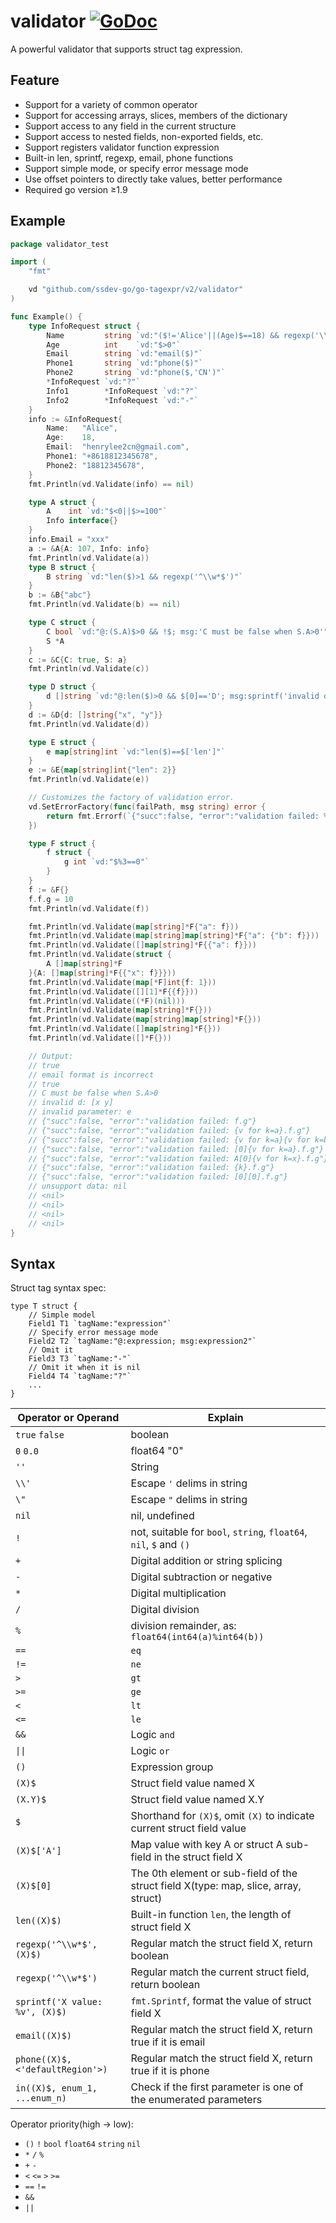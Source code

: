 # validator [![GoDoc](https://img.shields.io/badge/godoc-reference-blue.svg?style=flat-square)](http://godoc.org/github.com/ssdev-go/go-tagexpr/v2/validator)

A powerful validator that supports struct tag expression.

## Feature

- Support for a variety of common operator
- Support for accessing arrays, slices, members of the dictionary
- Support access to any field in the current structure
- Support access to nested fields, non-exported fields, etc.
- Support registers validator function expression
- Built-in len, sprintf, regexp, email, phone functions
- Support simple mode, or specify error message mode
- Use offset pointers to directly take values, better performance
- Required go version ≥1.9

## Example

```go
package validator_test

import (
	"fmt"

	vd "github.com/ssdev-go/go-tagexpr/v2/validator"
)

func Example() {
	type InfoRequest struct {
		Name         string `vd:"($!='Alice'||(Age)$==18) && regexp('\\w')"`
		Age          int    `vd:"$>0"`
		Email        string `vd:"email($)"`
		Phone1       string `vd:"phone($)"`
		Phone2       string `vd:"phone($,'CN')"`
		*InfoRequest `vd:"?"`
		Info1        *InfoRequest `vd:"?"`
		Info2        *InfoRequest `vd:"-"`
	}
	info := &InfoRequest{
		Name:   "Alice",
		Age:    18,
		Email:  "henrylee2cn@gmail.com",
		Phone1: "+8618812345678",
		Phone2: "18812345678",
	}
	fmt.Println(vd.Validate(info) == nil)

	type A struct {
		A    int `vd:"$<0||$>=100"`
		Info interface{}
	}
	info.Email = "xxx"
	a := &A{A: 107, Info: info}
	fmt.Println(vd.Validate(a))
	type B struct {
		B string `vd:"len($)>1 && regexp('^\\w*$')"`
	}
	b := &B{"abc"}
	fmt.Println(vd.Validate(b) == nil)

	type C struct {
		C bool `vd:"@:(S.A)$>0 && !$; msg:'C must be false when S.A>0'"`
		S *A
	}
	c := &C{C: true, S: a}
	fmt.Println(vd.Validate(c))

	type D struct {
		d []string `vd:"@:len($)>0 && $[0]=='D'; msg:sprintf('invalid d: %v',$)"`
	}
	d := &D{d: []string{"x", "y"}}
	fmt.Println(vd.Validate(d))

	type E struct {
		e map[string]int `vd:"len($)==$['len']"`
	}
	e := &E{map[string]int{"len": 2}}
	fmt.Println(vd.Validate(e))

	// Customizes the factory of validation error.
	vd.SetErrorFactory(func(failPath, msg string) error {
		return fmt.Errorf(`{"succ":false, "error":"validation failed: %s"}`, failPath)
	})

	type F struct {
		f struct {
			g int `vd:"$%3==0"`
		}
	}
	f := &F{}
	f.f.g = 10
	fmt.Println(vd.Validate(f))

	fmt.Println(vd.Validate(map[string]*F{"a": f}))
	fmt.Println(vd.Validate(map[string]map[string]*F{"a": {"b": f}}))
	fmt.Println(vd.Validate([]map[string]*F{{"a": f}}))
	fmt.Println(vd.Validate(struct {
		A []map[string]*F
	}{A: []map[string]*F{{"x": f}}}))
	fmt.Println(vd.Validate(map[*F]int{f: 1}))
	fmt.Println(vd.Validate([][1]*F{{f}}))
	fmt.Println(vd.Validate((*F)(nil)))
	fmt.Println(vd.Validate(map[string]*F{}))
	fmt.Println(vd.Validate(map[string]map[string]*F{}))
	fmt.Println(vd.Validate([]map[string]*F{}))
	fmt.Println(vd.Validate([]*F{}))

	// Output:
	// true
	// email format is incorrect
	// true
	// C must be false when S.A>0
	// invalid d: [x y]
	// invalid parameter: e
	// {"succ":false, "error":"validation failed: f.g"}
	// {"succ":false, "error":"validation failed: {v for k=a}.f.g"}
	// {"succ":false, "error":"validation failed: {v for k=a}{v for k=b}.f.g"}
	// {"succ":false, "error":"validation failed: [0]{v for k=a}.f.g"}
	// {"succ":false, "error":"validation failed: A[0]{v for k=x}.f.g"}
	// {"succ":false, "error":"validation failed: {k}.f.g"}
	// {"succ":false, "error":"validation failed: [0][0].f.g"}
	// unsupport data: nil
	// <nil>
	// <nil>
	// <nil>
	// <nil>
}
```

## Syntax

Struct tag syntax spec:

```
type T struct {
	// Simple model
    Field1 T1 `tagName:"expression"`
	// Specify error message mode
    Field2 T2 `tagName:"@:expression; msg:expression2"`
	// Omit it
    Field3 T3 `tagName:"-"`
    // Omit it when it is nil
    Field4 T4 `tagName:"?"`
    ...
}
```

|Operator or Operand|Explain|
|-----|---------|
|`true` `false`|boolean|
|`0` `0.0`|float64 "0"|
|`''`|String|
|`\\'`| Escape `'` delims in string|
|`\"`| Escape `"` delims in string|
|`nil`|nil, undefined|
|`!`|not, suitable for `bool`, `string`, `float64`, `nil`, `$` and `()`|
|`+`|Digital addition or string splicing|
|`-`|Digital subtraction or negative|
|`*`|Digital multiplication|
|`/`|Digital division|
|`%`|division remainder, as: `float64(int64(a)%int64(b))`|
|`==`|`eq`|
|`!=`|`ne`|
|`>`|`gt`|
|`>=`|`ge`|
|`<`|`lt`|
|`<=`|`le`|
|`&&`|Logic `and`|
|`\|\|`|Logic `or`|
|`()`|Expression group|
|`(X)$`|Struct field value named X|
|`(X.Y)$`|Struct field value named X.Y|
|`$`|Shorthand for `(X)$`, omit `(X)` to indicate current struct field value|
|`(X)$['A']`|Map value with key A or struct A sub-field in the struct field X|
|`(X)$[0]`|The 0th element or sub-field of the struct field X(type: map, slice, array, struct)|
|`len((X)$)`|Built-in function `len`, the length of struct field X|
|`regexp('^\\w*$', (X)$)`|Regular match the struct field X, return boolean|
|`regexp('^\\w*$')`|Regular match the current struct field, return boolean|
|`sprintf('X value: %v', (X)$)`|`fmt.Sprintf`, format the value of struct field X|
|`email((X)$)`|Regular match the struct field X, return true if it is email|
|`phone((X)$,<'defaultRegion'>)`|Regular match the struct field X, return true if it is phone|
|`in((X)$, enum_1, ...enum_n)`|Check if the first parameter is one of the enumerated parameters|

<!-- |`(X)$k`|Traverse each element key of the struct field X(type: map, slice, array)|
|`(X)$v`|Traverse each element value of the struct field X(type: map, slice, array)| -->

<!-- |`&`|Integer bitwise `and`|
|`\|`|Integer bitwise `or`|
|`^`|Integer bitwise `not` or `xor`|
|`&^`|Integer bitwise `clean`|
|`<<`|Integer bitwise `shift left`|
|`>>`|Integer bitwise `shift right`| -->

Operator priority(high -> low):

* `()` `!` `bool` `float64` `string` `nil`
* `*` `/` `%`
* `+` `-`
* `<` `<=` `>` `>=`
* `==` `!=`
* `&&`
* `||`
